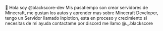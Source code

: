 👋 Hola soy @blackscore-dev
Mis pasatiempo son crear servidores de Minecraft, me gustan los autos y aprender mas sobre Minecraft Developer, tengo un Servidor llamado Inplotion, esta en proceso y crecimiento si necesitas de mi ayuda contactame por discord me llamo @._.blackscore
